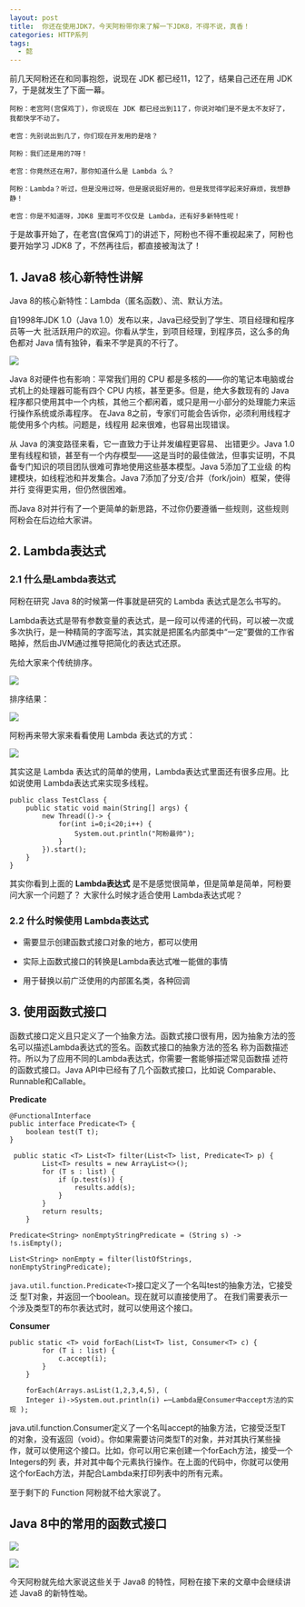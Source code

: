```yaml
---
layout: post
title:  你还在使用JDK7，今天阿粉带你来了解一下JDK8，不得不说，真香！
categories: HTTP系列
tags:
  - 懿
---
```


前几天阿粉还在和同事抱怨，说现在 JDK 都已经11，12了，结果自己还在用 JDK 7，于是就发生了下面一幕。
<!--more-->

```
阿粉：老宫阿(宫保鸡丁)，你说现在 JDK 都已经出到11了，你说对咱们是不是太不友好了，我都快学不动了。

老宫：先别说出到几了，你们现在开发用的是啥？

阿粉：我们还是用的7呀！

老宫：你竟然还在用7，那你知道什么是 Lambda 么？

阿粉：Lambda？听过，但是没用过呀，但是据说挺好用的，但是我觉得学起来好麻烦，我想静静！

老宫：你是不知道呀，JDK8 里面可不仅仅是 Lambda，还有好多新特性呢！

```

于是故事开始了，在老宫(宫保鸡丁)的讲述下，阿粉也不得不重视起来了，阿粉也要开始学习 JDK8 了，不然再往后，都直接被淘汰了！

## 1. Java8 核心新特性讲解

Java 8的核心新特性：Lambda（匿名函数）、流、默认方法。

自1998年JDK 1.0（Java 1.0）发布以来，Java已经受到了学生、项目经理和程序员等一大 批活跃用户的欢迎。你看从学生，到项目经理，到程序员，这么多的角色都对 Java 情有独钟，看来不学是真的不行了。

![](http://www.justdojava.com/assets/images/2019/java/image_yi/2020/01_08/1.jpg)

Java 8对硬件也有影响：平常我们用的 CPU 都是多核的——你的笔记本电脑或台式机上的处理器可能有四个 CPU 内核，甚至更多。但是，绝大多数现有的 Java 程序都只使用其中一个内核，其他三个都闲着，或只是用一小部分的处理能力来运行操作系统或杀毒程序。 在Java 8之前，专家们可能会告诉你，必须利用线程才能使用多个内核。问题是，线程用 起来很难，也容易出现错误。

从 Java 的演变路径来看，它一直致力于让并发编程更容易、 出错更少。Java 1.0里有线程和锁，甚至有一个内存模型——这是当时的最佳做法，但事实证明，不具备专门知识的项目团队很难可靠地使用这些基本模型。Java 5添加了工业级 的构建模块，如线程池和并发集合。Java 7添加了分支/合并（fork/join）框架，使得并行 变得更实用，但仍然很困难。

而Java 8对并行有了一个更简单的新思路，不过你仍要遵循一些规则，这些规则阿粉会在后边给大家讲。

## 2. Lambda表达式

### 2.1 什么是Lambda表达式

阿粉在研究 Java 8的时候第一件事就是研究的 Lambda 表达式是怎么书写的。

Lambda表达式是带有参数变量的表达式，是一段可以传递的代码，可以被一次或多次执行，是一种精简的字面写法，其实就是把匿名内部类中“一定”要做的工作省略掉，然后由JVM通过推导把简化的表达式还原。

先给大家来个传统排序。

![](http://www.justdojava.com/assets/images/2019/java/image_yi/2020/01_08/2.jpg)

排序结果：

![](http://www.justdojava.com/assets/images/2019/java/image_yi/2020/01_08/3.jpg)

阿粉再来带大家来看看使用 Lambda 表达式的方式：

![](http://www.justdojava.com/assets/images/2019/java/image_yi/2020/01_08/4.jpg)

其实这是 Lambda 表达式的简单的使用，Lambda表达式里面还有很多应用。比如说使用 Lambda表达式来实现多线程。

```
public class TestClass {
    public static void main(String[] args) {
        new Thread(()-> {
            for(int i=0;i<20;i++) {
                System.out.println("阿粉最帅");
            }
        }).start();
    }
}
```

其实你看到上面的 **Lambda表达式** 是不是感觉很简单，但是简单是简单，阿粉要问大家一个问题了？ 大家什么时候才适合使用 Lambda表达式呢？

### 2.2 什么时候使用 Lambda表达式

- 需要显示创建函数式接口对象的地方，都可以使用

- 实际上函数式接口的转换是Lambda表达式唯一能做的事情

- 用于替换以前广泛使用的内部匿名类，各种回调

## 3. 使用函数式接口

函数式接口定义且只定义了一个抽象方法。函数式接口很有用，因为抽象方法的签名可以描述Lambda表达式的签名。函数式接口的抽象方法的签名 称为函数描述符。所以为了应用不同的Lambda表达式，你需要一套能够描述常见函数描 述符的函数式接口。Java API中已经有了几个函数式接口，比如说 Comparable、Runnable和Callable。

**Predicate**

```
@FunctionalInterface
public interface Predicate<T> {
    boolean test(T t);
}

 public static <T> List<T> filter(List<T> list, Predicate<T> p) {
        List<T> results = new ArrayList<>();
        for (T s : list) {
            if (p.test(s)) {
                results.add(s);
            }
        }
        return results;
    }

Predicate<String> nonEmptyStringPredicate = (String s) -> !s.isEmpty(); 

List<String> nonEmpty = filter(listOfStrings, nonEmptyStringPredicate);

```

`java.util.function.Predicate<T>`接口定义了一个名叫test的抽象方法，它接受泛 型T对象，并返回一个boolean。现在就可以直接使用了。 在我们需要表示一个涉及类型T的布尔表达式时，就可以使用这个接口。

**Consumer**

```
public static <T> void forEach(List<T> list, Consumer<T> c) {
        for (T i : list) {
            c.accept(i);
        }
    }

    forEach(Arrays.asList(1,2,3,4,5), (
    Integer i)->System.out.println(i) ←─Lambda是Consumer中accept方法的实现 );

```

java.util.function.Consumer<T>定义了一个名叫accept的抽象方法，它接受泛型T 的对象，没有返回（void）。你如果需要访问类型T的对象，并对其执行某些操作，就可以使用这个接口。比如，你可以用它来创建一个forEach方法，接受一个Integers的列 表，并对其中每个元素执行操作。在上面的代码中，你就可以使用这个forEach方法，并配合Lambda来打印列表中的所有元素。

至于剩下的 Function 阿粉就不给大家说了。

## Java 8中的常用的函数式接口

![](http://www.justdojava.com/assets/images/2019/java/image_yi/2020/01_08/5.jpg)

![](http://www.justdojava.com/assets/images/2019/java/image_yi/2020/01_08/6.jpg)


今天阿粉就先给大家说这些关于 Java8 的特性，阿粉在接下来的文章中会继续讲述 Java8 的新特性呦。
